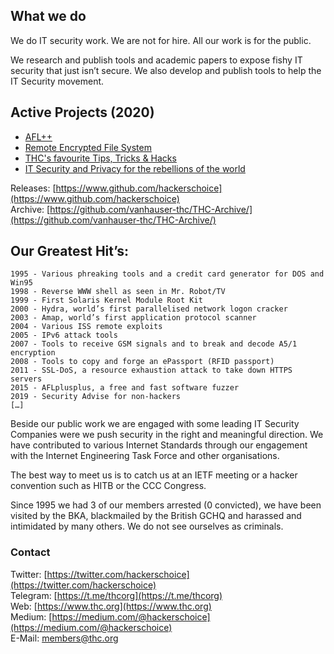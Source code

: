 ## What we do

We do IT security work. We are not for hire. All our work is for the public.

We research and publish tools and academic papers to expose fishy IT security that just isn’t secure.  We also develop and publish tools to help the IT Security movement.

## Active Projects (2020)

- [AFL++](https://github.com/AFLplusplus/AFLplusplus)
- [Remote Encrypted File System](https://github.com/hackerschoice/thc-rfs-client)
- [THC's favourite Tips, Tricks  & Hacks](https://github.com/hackerschoice/thc-tips-tricks-hacks-cheat-sheet)
- [IT Security and Privacy for the rebellions of the world](https://tiny.cc/thcstfu)


Releases: [https://www.github.com/hackerschoice](https://www.github.com/hackerschoice)  
Archive: [https://github.com/vanhauser-thc/THC-Archive/](https://github.com/vanhauser-thc/THC-Archive/)

## Our Greatest Hit’s:

```
1995 - Various phreaking tools and a credit card generator for DOS and Win95
1998 - Reverse WWW shell as seen in Mr. Robot/TV
1999 - First Solaris Kernel Module Root Kit
2000 - Hydra, world’s first parallelised network logon cracker
2003 - Amap, world’s first application protocol scanner
2004 - Various ISS remote exploits
2005 - IPv6 attack tools 
2007 - Tools to receive GSM signals and to break and decode A5/1 encryption
2008 - Tools to copy and forge an ePassport (RFID passport)
2011 - SSL-DoS, a resource exhaustion attack to take down HTTPS servers
2015 - AFLplusplus, a free and fast software fuzzer
2019 - Security Advise for non-hackers
[…]
```

Beside our public work we are engaged with some leading IT Security Companies were we push security in the right and meaningful direction. We have contributed to various Internet Standards through our engagement with the Internet Engineering Task Force and other organisations. 

The best way to meet us is to catch us at an IETF meeting or a hacker convention such as HITB or the CCC Congress.

Since 1995 we had 3 of our members arrested (0 convicted), we have been visited by the BKA, blackmailed by the British GCHQ and harassed and intimidated by many others. We do not see ourselves as criminals. 

### Contact

Twitter: [https://twitter.com/hackerschoice](https://twitter.com/hackerschoice)  
Telegram: [https://t.me/thcorg](https://t.me/thcorg)  
Web: [https://www.thc.org](https://www.thc.org)  
Medium: [https://medium.com/@hackerschoice](https://medium.com/@hackerschoice)  
E-Mail: members@thc.org  


